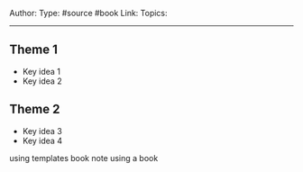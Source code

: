 Author:
Type: #source #book
Link: 
Topics:

---

## Theme 1

- Key idea 1 
- Key idea 2

## Theme 2

- Key idea 3
- Key idea 4


using templates book 
note
using a book